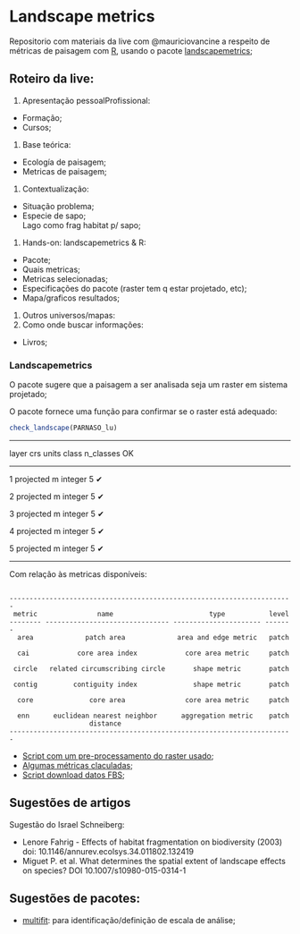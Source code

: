 # Landscape metrics

Repositorio com materiais da live com @mauriciovancine a respeito de  métricas de paisagem com [R](https://cran.r-project.org/), usando o pacote [landscapemetrics](https://cran.r-project.org/web/packages/landscapemetrics/index.html);  

## Roteiro da live:  

1. Apresentação pessoalProfissional:  
  - Formação;  
  - Cursos;  
1. Base teórica:  
  - Ecología de paisagem;  
  - Metricas de paisagem;  
1. Contextualização:  
  - Situação problema;  
  - Especie de sapo;  
    Lago como frag habitat p/ sapo;  
1. Hands-on: landscapemetrics & R:  
  - Pacote;  
  - Quais metricas;  
  - Metricas selecionadas;  
  - Especificações do pacote (raster tem q estar projetado, etc);  
  - Mapa/graficos resultados;  
1. Outros universos/mapas:  
1. Como onde buscar informações:  
  - Livros;  

### Landscapemetrics
O pacote sugere que a paisagem a ser analisada seja um raster em sistema projetado;

O pacote fornece uma função para confirmar se o raster está adequado:  
```r
check_landscape(PARNASO_lu)
```

------------------------------------------------------
 layer      crs      units    class    n_classes   OK 
------- ----------- ------- --------- ----------- ----
   1     projected     m     integer       5       ✔  

   2     projected     m     integer       5       ✔  

   3     projected     m     integer       5       ✔  

   4     projected     m     integer       5       ✔  

   5     projected     m     integer       5       ✔  

------------------------------------------------------  

Com relação às metricas disponíveis:  

```  

-----------------------------------------------------------------------
 metric               name                        type           level 
-------- ------------------------------- ---------------------- -------
  area             patch area             area and edge metric   patch 

  cai            core area index            core area metric     patch 

 circle   related circumscribing circle       shape metric       patch 

 contig         contiguity index              shape metric       patch 

  core              core area               core area metric     patch 

  enn      euclidean nearest neighbor      aggregation metric    patch 
                    distance                                           
-----------------------------------------------------------------------
```  

* [Script com um pre-processamento do raster usado](https://gitlab.com/geocastbrasil/landscapemetrics/blob/master/LandScapeMetrics_Preprocessamento.R);
* [Algumas métricas claculadas](https://gitlab.com/geocastbrasil/landscapemetrics/blob/master/LandScapeMetrics.R);  
* [Script download datos FBS](https://gitlab.com/geocastbrasil/landscapemetrics/blob/master/01_script/enm_function_var_download_fbds.r);  

## Sugestões de artigos  

Sugestão do Israel Schneiberg​:  
* Lenore Fahrig - Effects of habitat fragmentation on biodiversity (2003) doi: 10.1146/annurev.ecolsys.34.011802.132419  
* Miguet P. et al. What determines the spatial extent of landscape effects on species? DOI 10.1007/s10980-015-0314-1  

## Sugestões de pacotes:  
* [multifit](https://cran.r-project.org/web/packages/MultiFit/index.html): para identificação/definição de escala de análise;  
